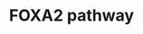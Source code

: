 ---
annotations:
- type: Pathway Ontology
  value: regulatory pathway
authors:
- ChesdeWindt
- Egonw
- Fehrhart
- Khanspers
- Eweitz
description: Role of Foxa2
last-edited: 2021-05-09
organisms:
- Homo sapiens
redirect_from:
- /index.php/Pathway:WP5066
- /instance/WP5066
schema-jsonld:
- '@context': https://schema.org/
  '@id': https://wikipathways.github.io/pathways/WP5066.html
  '@type': Dataset
  creator:
    '@type': Organization
    name: WikiPathways
  description: Role of Foxa2
  keywords:
  - ''
  - ABCC4
  - FOXO1
  - Insulin
  - FOXA2
  - IRS2
  - TAGs
  - SLCO1B1
  - PPARGC1B
  - SREBP-1c
  - FASN
  - SLC27A5
  - FOXA1
  - IRS1
  - Apolipoprotein B-100
  - MTTP
  - ABCC2
  - ABCC3
  - GSTA1
  - Acetyl-CoA carboxylase 1
  - GSTA2
  - ChREBP
  - GSTM2
  license: CC0
  name: FOXA2 pathway
seo: CreativeWork
title: FOXA2 pathway
wpid: WP5066
---